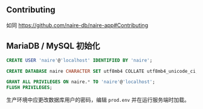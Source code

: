 ## Contributing

如同 https://github.com/naire-db/naire-app#Contributing

## MariaDB / MySQL 初始化

```sql
CREATE USER 'naire'@'localhost' IDENTIFIED BY 'naire';

CREATE DATABASE naire CHARACTER SET utf8mb4 COLLATE utf8mb4_unicode_ci;

GRANT ALL PRIVILEGES ON naire.* TO 'naire'@'localhost';
FLUSH PRIVILEGES;
```

生产环境中应更改数据库用户的密码，编辑 `prod.env` 并在运行服务端时加载。
